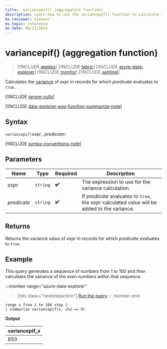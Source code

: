 ```yaml
---
title:  variancepif() (aggregation function)
description: Learn how to use the variancepif() function to calculate the variance in an expression where the predicate evaluates to true.
ms.reviewer: alexans
ms.topic: reference
ms.date: 08/11/2024
---
```

# variancepif() (aggregation function)

> [!INCLUDE [applies](../includes/applies-to-version/applies.md)] [!INCLUDE [fabric](../includes/applies-to-version/fabric.md)] [!INCLUDE [azure-data-explorer](../includes/applies-to-version/azure-data-explorer.md)] [!INCLUDE [monitor](../includes/applies-to-version/monitor.md)] [!INCLUDE [sentinel](../includes/applies-to-version/sentinel.md)]

Calculates the [variance](variancep-aggregation-function.md) of *expr* in records for which *predicate* evaluates to `true`.

[!INCLUDE [ignore-nulls](../includes/ignore-nulls.md)]

[!INCLUDE [data-explorer-agg-function-summarize-note](../includes/agg-function-summarize-note.md)]

## Syntax

`variancepif(`*expr*`,` *predicate*`)`

[!INCLUDE [syntax-conventions-note](../includes/syntax-conventions-note.md)]

## Parameters

| Name | Type | Required | Description |
|--|--|--|--|
|*expr* | `string` |  :heavy_check_mark: | The expression to use for the variance calculation.|
|*predicate*| `string` |  :heavy_check_mark: | If *predicate* evaluates to `true`, the *expr* calculated value will be added to the variance.|

## Returns

Returns the variance value of *expr* in records for which *predicate* evaluates to `true`.

## Example

This query generates a sequence of numbers from 1 to 100 and then calculates the variance of the even numbers within that sequence. 

:::moniker range="azure-data-explorer"
> [!div class="nextstepaction"]
> <a href="https://dataexplorer.azure.com/clusters/help/databases/Samples?query=H4sIAAAAAAAAAytKzEtPVahQSCvKz1UwVCjJVzA0MFAoLkktUDDkqlEoLs3NTSzKrEpVKANSiXnJqQWZaRoVOgoVqkYKtrYKBpoAMtNHI0EAAAA=" target="_blank">Run the query</a>
::: moniker-end

```kusto
range x from 1 to 100 step 1
| summarize variancepif(x, x%2 == 0)
```

**Output**

|variancepif_x|
|---|
|850|
